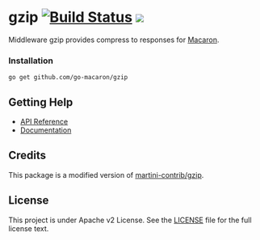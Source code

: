 # gzip [![Build Status](https://travis-ci.org/go-macaron/gzip.svg?branch=master)](https://travis-ci.org/go-macaron/gzip) [![](http://gocover.io/_badge/github.com/go-macaron/gzip)](http://gocover.io/github.com/go-macaron/gzip)

Middleware gzip provides compress to responses for [Macaron](https://github.com/go-macaron/macaron).

### Installation

	go get github.com/go-macaron/gzip

## Getting Help

- [API Reference](https://gowalker.org/github.com/go-macaron/gzip)
- [Documentation](http://go-macaron.com/docs/middlewares/gzip)

## Credits

This package is a modified version of [martini-contrib/gzip](https://github.com/martini-contrib/gzip).

## License

This project is under Apache v2 License. See the [LICENSE](LICENSE) file for the full license text.